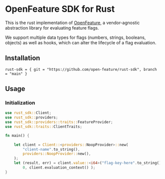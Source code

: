 # OpenFeature SDK for Rust

This is the rust implementation of [OpenFeature](https://openfeature.dev), a vendor-agnostic abstraction library for evaluating feature flags.

We support multiple data types for flags (numbers, strings, booleans, objects) as well as hooks, which can alter the lifecycle of a flag evaluation.


## Installation

```
rust-sdk = { git = "https://github.com/open-feature/rust-sdk", branch = "main" }
```

## Usage

### Initialization

```rust
use rust_sdk::Client;
use rust_sdk::providers;
use rust_sdk::providers::traits::FeatureProvider;
use rust_sdk::traits::ClientTraits;

fn main() {
    
    let client = Client::<providers::NoopProvider>::new(
        "client-name".to_string(),
        providers::NoopProvider::new(),
    );
    let (result, err) = client.value::<i64>("flag-key-here".to_string(),
        0, client.evaluation_context() );
}

```